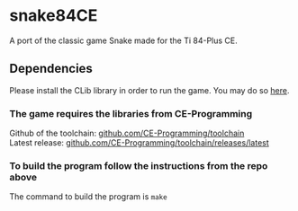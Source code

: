 # snake84CE
A port of the classic game Snake made for the Ti 84-Plus CE.

## Dependencies
Please install the CLib library in order to run the game. You may do so [here](https://tiny.cc/clibs).

### The game requires the libraries from CE-Programming
Github of the toolchain: [github.com/CE-Programming/toolchain](https://github.com/CE-Programming/toolchain)
<br />
Latest release: [github.com/CE-Programming/toolchain/releases/latest](https://github.com/CE-Programming/toolchain/releases/latest)

### To build the program follow the instructions from the repo above
The command to build the program is `make`
